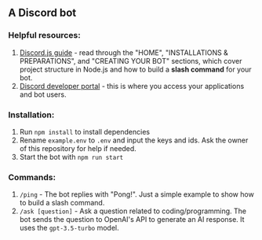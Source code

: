 ## A Discord bot

### Helpful resources:

1. [Discord.js guide](https://discordjs.guide/#before-you-begin) - read through the "HOME", "INSTALLATIONS & PREPARATIONS", and "CREATING YOUR BOT" sections, which cover project structure in Node.js and how to build a **slash command** for your bot.
2. [Discord developer portal](https://discord.com/developers/applications) - this is where you access your applications and bot users.

### Installation:

1. Run `npm install` to install dependencies
2. Rename `example.env` to `.env` and input the keys and ids. Ask the owner of this repository for help if needed.
3. Start the bot with `npm run start`

### Commands:

1. `/ping` - The bot replies with "Pong!". Just a simple example to show how to build a slash command.
2. `/ask [question]` - Ask a question related to coding/programming. The bot sends the question to OpenAI's API to generate an AI response. It uses the `gpt-3.5-turbo` model.
